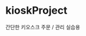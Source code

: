 # kioskProject
간단한 키오스크 주문 / 관리 실습용 


<link rel="stylesheet" href="https://cdnjs.cloudflare.com/ajax/libs/twitter-bootstrap/3.3.6/css/bootstrap.min.css">  
    <link rel="stylesheet" href="https://cdnjs.cloudflare.com/ajax/libs/bootstrap-table/1.10.1/bootstrap-table.min.css">  
    <script src="https://cdnjs.cloudflare.com/ajax/libs/twitter-bootstrap/3.3.6/js/bootstrap.min.js"></script>  
    <script src="https://cdnjs.cloudflare.com/ajax/libs/bootstrap-table/1.10.1/bootstrap-table.min.js"></script>  
